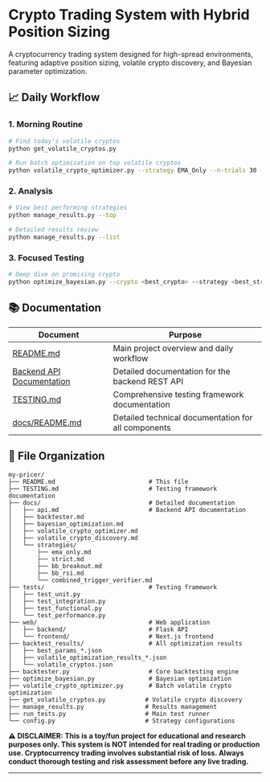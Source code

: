 # Crypto Trading System with Hybrid Position Sizing

A cryptocurrency trading system designed for high-spread environments, featuring adaptive position sizing, volatile crypto discovery, and Bayesian parameter optimization.

## 📈 Daily Workflow

### 1. Morning Routine
```bash
# Find today's volatile cryptos
python get_volatile_cryptos.py

# Run batch optimization on top volatile cryptos
python volatile_crypto_optimizer.py --strategy EMA_Only --n-trials 30 --top-count 5
```

### 2. Analysis
```bash
# View best performing strategies
python manage_results.py --top

# Detailed results review
python manage_results.py --list
```

### 3. Focused Testing
```bash
# Deep dive on promising crypto
python optimize_bayesian.py --crypto <best_crypto> --strategy <best_strategy> --n-trials 100
```

## 📚 Documentation

| Document | Purpose |
|----------|---------|
| [README.md](README.md) | Main project overview and daily workflow |
| [Backend API Documentation](docs/api.md) | Detailed documentation for the backend REST API |
| [TESTING.md](TESTING.md) | Comprehensive testing framework documentation |
| [docs/README.md](docs/README.md) | Detailed technical documentation for all components |

## 📁 File Organization

```
my-pricer/
├── README.md                          # This file
├── TESTING.md                         # Testing framework documentation
├── docs/                              # Detailed documentation
│   ├── api.md                         # Backend API documentation
│   ├── backtester.md
│   ├── bayesian_optimization.md
│   ├── volatile_crypto_optimizer.md
│   ├── volatile_crypto_discovery.md
│   └── strategies/
│       ├── ema_only.md
│       ├── strict.md
│       ├── bb_breakout.md
│       ├── bb_rsi.md
│       └── combined_trigger_verifier.md
├── tests/                             # Testing framework
│   ├── test_unit.py
│   ├── test_integration.py
│   ├── test_functional.py
│   └── test_performance.py
├── web/                               # Web application
│   ├── backend/                       # Flask API
│   └── frontend/                      # Next.js frontend
├── backtest_results/                  # All optimization results
│   ├── best_params_*.json
│   ├── volatile_optimization_results_*.json
│   └── volatile_cryptos.json
├── backtester.py                      # Core backtesting engine
├── optimize_bayesian.py               # Bayesian optimization
├── volatile_crypto_optimizer.py       # Batch volatile crypto optimization
├── get_volatile_cryptos.py           # Volatile crypto discovery
├── manage_results.py                 # Results management
├── run_tests.py                      # Main test runner
└── config.py                         # Strategy configurations
```



**⚠️ DISCLAIMER: This is a toy/fun project for educational and research purposes only. This system is NOT intended for real trading or production use. Cryptocurrency trading involves substantial risk of loss. Always conduct thorough testing and risk assessment before any live trading.**

---
